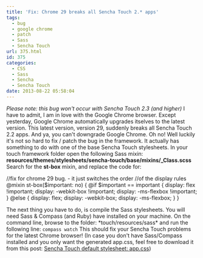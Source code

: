 ```yaml
---
title: 'Fix: Chrome 29 breaks all Sencha Touch 2.* apps'
tags:
  - bug
  - google chrome
  - patch
  - Sass
  - Sencha Touch
url: 375.html
id: 375
categories:
  - CSS
  - Sass
  - Sencha
  - Sencha Touch
date: 2013-08-22 05:58:04
---
```


_Please note: this bug won't occur with Sencha Touch 2.3 (and higher)_ I have to admit, I am in love with the Google Chrome browser. Except yesterday, Google Chrome automatically upgrades itselves to the latest version. This latest version, version 29, suddenly breaks all Sencha Touch 2.2 apps. And ya, you can't downgrade Google Chrome. Oh no! Well luckily it's not so hard to fix / patch the bug in the framework. It actually has something to do with one of the base Sencha Touch stylesheets. In your touch framework folder open the following Sass mixin: **resources/themes/stylesheets/sencha-touch/base/mixins/_Class.scss** Search for the **st-box** mixin, and replace the code for:

//fix for chrome 29 bug. - it just switches the order
//of the display rules
@mixin st-box($important: no) {
    @if $important == important {
        display: flex !important;
        display: -webkit-box !important;
        display: -ms-flexbox !important;
    } @else {
        display: flex;
        display: -webkit-box;
        display: -ms-flexbox;
    }
}

The next thing you have to do, is compile the Sass stylesheets. You will need Sass & Compass (and Ruby) have installed on your machine. On the command line, browse to the folder: \*touch/resources/sass\* and run the following line: `compass watch` This should fix your Sencha Touch problems for the latest Chrome browser! (In case you don't have Sass/Compass installed and you only want the generated app.css, feel free to download it from this post: [Sencha Touch default stylesheet: app.css](http://www.leeboonstra.com/wp-content/uploads/2013/08/app.css))